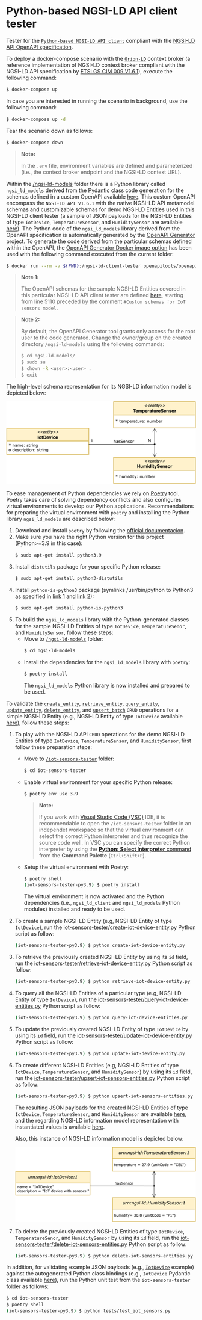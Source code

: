 # Python-based NGSI-LD API client tester

Tester for the [`Python-based NGSI-LD API client`](https://github.com/giros-dit/python-ngsi-ld-client/tree/1.6.1) compliant with the [NGSI-LD API OpenAPI specification](https://forge.etsi.org/rep/cim/NGSI-LD/-/tree/1.6.1).

To deploy a docker-compose scenario with the [`Orion-LD`](https://github.com/FIWARE/context.Orion-LD) context broker (a reference implementation of NGSI-LD context broker compliant with the  NGSI-LD API specification by [ETSI GS CIM 009 V1.6.1](https://www.etsi.org/deliver/etsi_gs/CIM/001_099/009/01.06.01_60/gs_CIM009v010601p.pdf)), execute the following command:
```bash
$ docker-compose up
```

In case you are interested in running the scenario in background, use the following command:
```bash
$ docker-compose up -d
```

Tear the scenario down as follows:
```bash
$ docker-compose down
```

> **Note:**
>
> In the `.env` file, environment variables are defined and parameterized (i.e., the context broker endpoint and the NGSI-LD context URL).

Within the [/ngsi-ld-models](ngsi-ld-models/) folder there is a Python library called `ngsi_ld_models` derived from the [Pydantic](https://docs.pydantic.dev/latest/) class code generation for the schemas defined in a custom OpenAPI available [here](ngsi-ld-api-schemas.yaml). This custom OpenAPI encompass the `NGSI-LD API V1.6.1` with the native NGSI-LD API metamodel schemas and customizable schemas for demo NGSI-LD Entities used in this NGSI-LD client tester (a sample of JSON payloads for the NGSI-LD Entities of type `IotDevice`, `TemperatureSensor`, and `HumiditySensor` are available [here](iot-sensors-tester/examples/)). The Python code of the `ngsi_ld_models` library derived from the OpenAPI specification is automatically generated by the [OpenAPI Generator](https://openapi-generator.tech) project. To generate the code derived from the particular schemas defined within the OpenAPI, the [OpenAPI Generator Docker image option](https://openapi-generator.tech/docs/installation#docker) has been used with the following command executed from the current folder:
```bash
$ docker run --rm -v ${PWD}:/ngsi-ld-client-tester openapitools/openapi-generator-cli generate -i /ngsi-ld-client-tester/ngsi-ld-api-schema.yaml -g python --package-name ngsi_ld_models -o /ngsi-ld-client-tester/ngsi-ld-models --additional-properties disallowAdditionalPropertiesIfNotPresent=false --global-property models --skip-validate-spec
```

> **Note 1:**
>
> The OpenAPI schemas for the sample NGSI-LD Entities covered in this particular NGSI-LD API client tester are defined [here](ngsi-ld-api-schemas.yaml), starting from line 5110 preceded by the comment `#Custom schemas for IoT sensors model`.

> **Note 2:**
>
> By default, the OpenAPI Generator tool grants only access for the root user to the code generated. Change the owner/group on the created directory `/ngsi-ld-models` using the following commands:
> ```bash
> $ cd ngsi-ld-models/
> $ sudo su
> $ chown -R <user>:<user> .
> $ exit
> ```

The high-level schema representation for its NGSI-LD information model is depicted below:

![IoT Sensors NGSI-LD Information Model Schema](resources/images/iot-sensors-information-model-schema.png)

To ease management of Python dependencies we rely on [Poetry](https://python-poetry.org/) tool. Poetry takes care of solving dependency conflicts and also configures virtual environments to develop our Python applications. Recommendations for preparing the virtual environment with `poetry` and installing the Python library `ngsi_ld_models` are described below:
1. Download and install `poetry` by following the [official documentacion](https://python-poetry.org/docs/master/#installing-with-the-official-installer).
2. Make sure you have the right Python version for this project (Python>=3.9 in this case):
    ```bash
    $ sudo apt-get install python3.9
    ```
3. Install `distutils` package for your specific Python release:
    ```bash
    $ sudo apt-get install python3-distutils
    ```
4. Install `python-is-python3` package (symlinks /usr/bin/python to Python3 as specified in [link 1](https://askubuntu.com/questions/1296790/python-is-python3-package-in-ubuntu-20-04-what-is-it-and-what-does-it-actually) and [link 2](https://stackoverflow.com/questions/61921940/running-poetry-fails-with-usr-bin-env-python-no-such-file-or-directory)):
    ```bash
    $ sudo apt-get install python-is-python3
    ```
5. To build the `ngsi_ld_models` library with the Python-generated classes for the sample NGSI-LD Entities of type `IotDevice`, `TemperatureSenor`, and `HumiditySensor`, follow these steps:
    - Move to [`/ngsi-ld-models`](ngsi-ld-models/) folder:
        ```bash
        $ cd ngsi-ld-models
        ```
    - Install the dependencies for the `ngsi_ld_models` library with `poetry`:
        ```bash
        $ poetry install
        ```
        The `ngsi_ld_models` Python library is now installed and prepared to be used.

To validate the [`create_entity`](https://github.com/giros-dit/python-ngsi-ld-client/blob/1.6.1/docs/ContextInformationProvisionApi.md#create_entity), [`retrieve_entity`](https://github.com/giros-dit/python-ngsi-ld-client/blob/1.6.1/docs/ContextInformationConsumptionApi.md#retrieve_entity), [`query_entity`](https://github.com/giros-dit/python-ngsi-ld-client/blob/1.6.1/docs/ContextInformationConsumptionApi.md#query_entity), [`update_entity`](https://github.com/giros-dit/python-ngsi-ld-client/blob/1.6.1/docs/ContextInformationProvisionApi.md#update_entity), [`delete_entity`](https://github.com/giros-dit/python-ngsi-ld-client/blob/1.6.1/docs/ContextInformationProvisionApi.md#delete_entity), and [`upsert_batch`](https://github.com/giros-dit/python-ngsi-ld-client/blob/1.6.1/docs/ContextInformationProvisionApi.md#upsert_batch) `CRUD` operations for a simple NGSI-LD Entity (e.g., NGSI-LD Entity of type `IotDevice` available [here](iot-sensors-tester/examples/iot-device/example-normalized.json)), follow these steps:
1. To play with the  NGSI-LD API `CRUD` operations for the demo NGSI-LD Entities of type `IotDevice`, `TemperatureSensor`, and `HumiditySensor`, first follow these preparation steps: 
    - Move to [`/iot-sensors-tester`](iot-sensors-tester/) folder:
        ```bash
        $ cd iot-sensors-tester
        ```
    - Enable virtual environment for your specific Python release:
        ```bash
        $ poetry env use 3.9
        ```
        > **Note:**
        >
        > If you work with [Visual Studio Code (VSC)](https://code.visualstudio.com/) IDE, it is recommendable to open the `/iot-sensors-tester` folder in an independet workspace so that the virtual environment can select the correct Python interpreter and thus recognize the source code well. In VSC you can specify the correct Python interpreter by using the [**Python: Select Interpreter** command](https://code.visualstudio.com/docs/python/environments#_working-with-python-interpreters) from the **Command Palette** (`Ctrl+Shift+P`).
    - Setup the virtual environment with Poetry:
        ```bash
        $ poetry shell
        (iot-sensors-tester-py3.9) $ poetry install
        ```
        The virtual environment is now activated and the Python dependencies (i.e., `ngsi_ld_client` and `ngsi_ld_models` Python modules) installed and ready to be used.
2. To create a sample NGSI-LD Entity (e.g, NGSI-LD Entity of type `IotDevice`), run the [iot-sensors-tester/create-iot-device-entity.py](iot-sensors-tester/create-iot-device-entity.py) Python script as follow:
    ```bash
    (iot-sensors-tester-py3.9) $ python create-iot-device-entity.py
    ```
3. To retrieve the previously created NGSI-LD Entity by using its `id` field, run the [iot-sensors-tester/retrieve-iot-device-entity.py](iot-sensors-tester/retrieve-iot-device-entity.py) Python script as follow:
    ```bash
    (iot-sensors-tester-py3.9) $ python retrieve-iot-device-entity.py
    ```
4. To query all the NGSI-LD Entities of a particular type (e.g, NGSI-LD Entity of type `IotDevice`), run the [iot-sensors-tester/query-iot-device-entities.py](iot-sensors-tester/query-iot-device-entities.py) Python script as follow:
    ```bash
    (iot-sensors-tester-py3.9) $ python query-iot-device-entities.py
    ```
5. To update the previously created NGSI-LD Entity of type `IotDevice` by using its `id` field, run the [iot-sensors-tester/update-iot-device-entity.py](iot-sensors-tester/update-iot-device-entity.py) Python script as follow:
    ```bash
    (iot-sensors-tester-py3.9) $ python update-iot-device-entity.py
    ```
6. To create different NGSI-LD Entities (e.g, NGSI-LD Entities of type `IotDevice`, `TemperatureSensor`, and `HumiditySensor`) by using its `id` field, run the [iot-sensors-tester/upsert-iot-sensors-entities.py](iot-sensors-tester/upsert-iot-sensors-entities.py) Python script as follow:
    ```bash
    (iot-sensors-tester-py3.9) $ python upsert-iot-sensors-entities.py
    ```
    The resulting JSON payloads for the created NGSI-LD Entities of type `IotDevice`, `TemperatureSensor`, and `HumiditySensor` are available [here](iot-sensors-tester/examples/), and the regarding NGSI-LD information model representation with instantiated values is available [here](resources/images/iot-sensors-information-model-instance.png). 
    
    Also, this instance of NGSI-LD information model is depicted below:

    ![IoT Sensors NGSI-LD Information Model Instance](resources/images/iot-sensors-information-model-instance.png)

7. To delete the previously created NGSI-LD Entities of type `IotDevice`, `TemperatureSenor`, and `HumiditySensor` by using its `id` field, run the [iot-sensors-tester/delete-iot-sensors-entities.py](iot-sensors-tester/delete-iot-sensors-entities.py) Python script as follow:
    ```bash
    (iot-sensors-tester-py3.9) $ python delete-iot-sensors-entities.py
    ```

In addition, for validating example JSON payloads (e.g., [`IotDevice`](iot-sensors-tester/examples/iot-device//example-normalized.json) example) against the autogenerated Python class bindings (e.g., `IotDevice` Pydantic class available [here](ngsi-ld-models/ngsi_ld_models/models/iot_device.py)), run the Python unit test from the `iot-sensors-tester` folder as follows:
```bash
$ cd iot-sensors-tester
$ poetry shell
(iot-sensors-tester-py3.9) $ python tests/test_iot_sensors.py
```